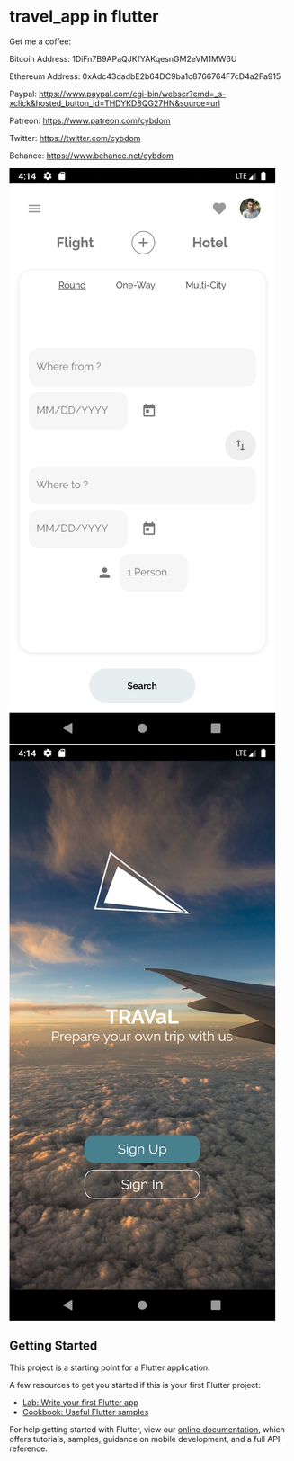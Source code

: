 # travel_app in flutter

Get me a coffee:

Bitcoin Address: 1DiFn7B9APaQJKfYAKqesnGM2eVM1MW6U

Ethereum Address: 0xAdc43dadbE2b64DC9ba1c8766764F7cD4a2Fa915

Paypal: https://www.paypal.com/cgi-bin/webscr?cmd=_s-xclick&hosted_button_id=THDYKD8QG27HN&source=url

Patreon: https://www.patreon.com/cybdom

Twitter: https://twitter.com/cybdom

Behance:
https://www.behance.net/cybdom

<img src="screenshot1.png"/>

<img src="screenshot2.png"/>

## Getting Started

This project is a starting point for a Flutter application.

A few resources to get you started if this is your first Flutter project:

- [Lab: Write your first Flutter app](https://flutter.dev/docs/get-started/codelab)
- [Cookbook: Useful Flutter samples](https://flutter.dev/docs/cookbook)

For help getting started with Flutter, view our
[online documentation](https://flutter.dev/docs), which offers tutorials,
samples, guidance on mobile development, and a full API reference.
